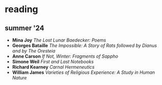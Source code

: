 # reading

## summer '24

- **Mina Joy** *The Lost Lunar Baedecker: Poems*
- **Georges Bataille** *The Impossible: A Story of Rats followed by Dianus and by The Oresteia*
- **Anne Carson** *If Not, Winter: Fragments of Sappho*
- **Simone Weil** *First and Last Notebooks*
- **Richard Kearney** *Carnal Hermeneutics*
- **William James** *Varieties of Religious Experience: A Study in Human Nature*